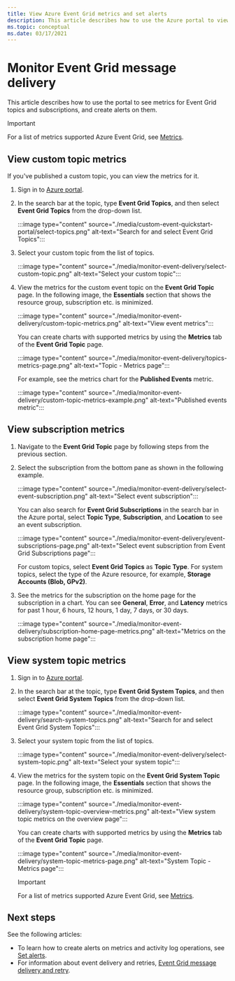 ```yaml
---
title: View Azure Event Grid metrics and set alerts
description: This article describes how to use the Azure portal to view metrics for Azure Event Grid topics and subscriptions, and create alerts on them. 
ms.topic: conceptual
ms.date: 03/17/2021
---
```


# Monitor Event Grid message delivery 
This article describes how to use the portal to see metrics for Event Grid topics and subscriptions, and create alerts on them. 

> [!IMPORTANT]
> For a list of metrics supported Azure Event Grid, see [Metrics](../azure-monitor/essentials/metrics-supported.md#microsofteventgriddomains).

## View custom topic metrics

If you've published a custom topic, you can view the metrics for it. 

1. Sign in to [Azure portal](https://portal.azure.com/).
2. In the search bar at the topic, type **Event Grid Topics**, and then select **Event Grid Topics** from the drop-down list. 

    :::image type="content" source="./media/custom-event-quickstart-portal/select-topics.png" alt-text="Search for and select Event Grid Topics":::
3. Select your custom topic from the list of topics. 

    :::image type="content" source="./media/monitor-event-delivery/select-custom-topic.png" alt-text="Select your custom topic":::
4. View the metrics for the custom event topic on the **Event Grid Topic** page. In the following image, the **Essentials** section that shows the resource group, subscription etc. is minimized. 

    :::image type="content" source="./media/monitor-event-delivery/custom-topic-metrics.png" alt-text="View event metrics":::

    You can create charts with supported metrics by using the **Metrics** tab of the **Event Grid Topic** page.

    :::image type="content" source="./media/monitor-event-delivery/topics-metrics-page.png" alt-text="Topic - Metrics page":::

    For example, see the metrics chart for the **Published Events** metric.

    :::image type="content" source="./media/monitor-event-delivery/custom-topic-metrics-example.png" alt-text="Published events metric":::


## View subscription metrics
1. Navigate to the **Event Grid Topic** page by following steps from the previous section. 
2. Select the subscription from the bottom pane as shown in the following example. 

    :::image type="content" source="./media/monitor-event-delivery/select-event-subscription.png" alt-text="Select event subscription":::    

    You can also search for **Event Grid Subscriptions** in the search bar in the Azure portal, select **Topic Type**, **Subscription**, and **Location** to see an event subscription. 

    :::image type="content" source="./media/monitor-event-delivery/event-subscriptions-page.png" alt-text="Select event subscription from Event Grid Subscriptions page":::        

    For custom topics, select **Event Grid Topics** as **Topic Type**. For system topics, select the type of the Azure resource, for example, **Storage Accounts (Blob, GPv2)**. 
3. See the metrics for the subscription on the home page for the subscription in a chart. You can see **General**, **Error**, and **Latency** metrics for past 1 hour, 6 hours, 12 hours, 1 day, 7 days, or 30 days. 

    :::image type="content" source="./media/monitor-event-delivery/subscription-home-page-metrics.png" alt-text="Metrics on the subscription home page":::    

## View system topic metrics

1. Sign in to [Azure portal](https://portal.azure.com/).
2. In the search bar at the topic, type **Event Grid System Topics**, and then select **Event Grid System Topics** from the drop-down list. 

    :::image type="content" source="./media/monitor-event-delivery/search-system-topics.png" alt-text="Search for and select Event Grid System Topics":::
3. Select your system topic from the list of topics. 

    :::image type="content" source="./media/monitor-event-delivery/select-system-topic.png" alt-text="Select your system topic":::
4. View the metrics for the system topic on the **Event Grid System Topic** page. In the following image, the **Essentials** section that shows the resource group, subscription etc. is minimized. 

    :::image type="content" source="./media/monitor-event-delivery/system-topic-overview-metrics.png" alt-text="View system topic metrics on the overview page":::

    You can create charts with supported metrics by using the **Metrics** tab of the **Event Grid Topic** page.

    :::image type="content" source="./media/monitor-event-delivery/system-topic-metrics-page.png" alt-text="System Topic - Metrics page":::

    > [!IMPORTANT]
    > For a list of metrics supported Azure Event Grid, see [Metrics](../azure-monitor/essentials/metrics-supported.md#microsofteventgriddomains).

## Next steps
See the following articles:

- To learn how to create alerts on metrics and activity log operations, see [Set alerts](set-alerts.md).
- For information about event delivery and retries, [Event Grid message delivery and retry](delivery-and-retry.md).
